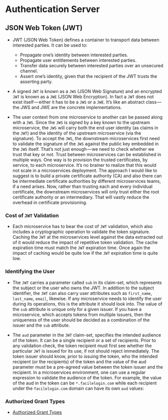# Authentication Server

## JSON Web Token (JWT)

* JWT (JSON Web Token) defines a container to transport data between interested parties. It can be 
used to:
  - Propagate one’s identity between interested parties.
  - Propagate user entitlements between interested parties.
  - Transfer data securely between interested parties over an unsecured channel.
  - Assert one’s identity, given that the recipient of the JWT trusts the asserting party.

* A signed `JWT` is known as a `JWS` (JSON Web Signature) and an encrypted `JWT` is known as a `JWE` (JSON 
Web Encryption). In fact a `JWT` does not exist itself — either it has to be a `JWS` or a `JWE`. It’s like 
an abstract class — the JWS and JWE are the concrete implementations.

* The user context from one microservice to another can be passed along with a `JWS`. Since the `JWS` 
is signed by a key known to the upstream microservice, the `JWS` will carry both the end user identity 
(as claims in the `JWT`) and the identity of the upstream microservice (via the signature). To accept 
the `JWS`, the downstream microservices first need to validate the signature of the `JWS` against the 
public key embedded in the `JWS` itself. That’s not just enough — we need to check whether we trust that 
key or not. Trust between microservices can be established in multiple ways. One way is to provision 
the trusted certificates, by service, to each microservice. It’s no brainer to realize that this 
would not scale in a microservices deployment. The approach I would like to suggest is to build a 
private certificate authority (CA) and also there can be intermediate certificate authorities by 
different microservices teams, if a need arises. Now, rather than trusting each and every individual 
certificate, the downstream microservices will only trust either the root certificate authority or 
an intermediary. That will vastly reduce the overhead in certificate provisioning.

### Cost of `JWT` Validation
* Each microservice has to bear the cost of `JWT` validation, which also includes a cryptographic 
operation to validate the token signature. Caching the `JWT` at the microservices level against the 
data extracted out of it would reduce the impact of repetitive token validation. The cache 
expiration time must match the `JWT` expiration time. Once again the impact of caching would be quite 
low if the `JWT` expiration time is quite low.

### Identifying the User
* The `JWT` carries a parameter called `sub` in its claim-set, which represents the subject or the 
user who owns the JWT. In addition to the subject identifier, the `JWT` can also carry user attributes 
such as `first_name`, `last_name`, `email`, likewise. If any microservice needs to identify the user 
during its operations, this is the attribute it should look into. The value of the `sub` attribute 
is unique only for a given issuer. If you have a microservice, which accepts tokens from multiple 
issuers, then the uniqueness of the user should be decided as a combination of the issuer and the 
`sub` attribute.

* The `aud` parameter in the `JWT` claim-set, specifies the intended audience of the token. It can be 
a single recipient or a set of recipients. Prior to any validation check, the token recipient must 
first see whether the particular `JWT` is issued for its use, if not should reject immediately. The 
token issuer should know, prior to issuing the token, who the intended recipient (or the recipients) 
of the token and the value of the aud parameter must be a pre-agreed value between the token issuer 
and the recipient. In a microservices environment, one can use a regular expression to validate the 
audience of the token. For example, the value of the aud in the token can be `*.facilelogin.com` 
while each recipient under the `facilelogin.com` domain can have its own `aud` values: 


### Authorized Grant Types
* [Authorized Grant Types](https://alexbilbie.com/guide-to-oauth-2-grants/)